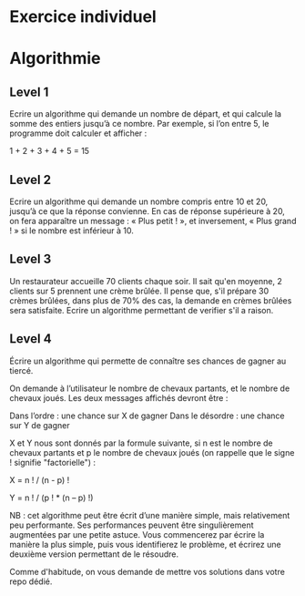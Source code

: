 # Exercice individuel

# Algorithmie


## Level 1
Ecrire un algorithme qui demande un nombre de départ, et qui calcule la somme des entiers jusqu’à ce nombre. Par exemple, si l’on entre 5, le programme doit calculer et afficher :

1 + 2 + 3 + 4 + 5 = 15

## Level 2
Ecrire un algorithme qui demande un nombre compris entre 10 et 20, jusqu’à ce que la réponse convienne. En cas de réponse supérieure à 20, on fera apparaître un message : « Plus petit ! », et inversement, « Plus grand ! » si le nombre est inférieur à 10.

## Level 3
Un restaurateur accueille 70 clients chaque soir. Il sait qu'en moyenne, 2 clients sur 5 prennent une crème brûlée. Il pense que, s'il prépare 30 crèmes brûlées, dans plus de 70\% des cas, la demande en crèmes brûlées sera satisfaite. Ecrire un algorithme permettant de verifier s'il a raison.

## Level 4
Écrire un algorithme qui permette de connaître ses chances de gagner au tiercé.

On demande à l’utilisateur le nombre de chevaux partants, et le nombre de chevaux joués. Les deux messages affichés devront être :

Dans l’ordre : une chance sur X de gagner Dans le désordre : une chance sur Y de gagner

X et Y nous sont donnés par la formule suivante, si n est le nombre de chevaux partants et p le nombre de chevaux joués (on rappelle que le signe ! signifie "factorielle") :

X = n ! / (n - p) !

Y = n ! / (p ! * (n – p) !)

NB : cet algorithme peut être écrit d’une manière simple, mais relativement peu performante. Ses performances peuvent être singulièrement augmentées par une petite astuce. Vous commencerez par écrire la manière la plus simple, puis vous identifierez le problème, et écrirez une deuxième version permettant de le résoudre.



Comme d'habitude, on vous demande de mettre vos solutions dans votre repo dédié.
